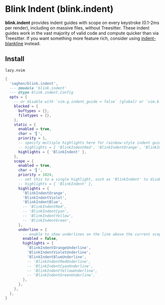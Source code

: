 # Blink Indent (blink.indent)

**blink.indent** provides indent guides with scope on every keystroke (0.1-2ms per render), including on massive files, without Treesitter. These indent guides work in the vast majority of valid code and compute quicker than via Treesitter. If you want something more feature rich, consider using [indent-blankline](https://github.com/lukas-reineke/indent-blankline.nvim) instead.

## Install

`lazy.nvim`

```lua
{
  'saghen/blink.indent',
  --- @module 'blink.indent'
  --- @type blink.indent.Config
  opts = {
    -- or disable with `vim.g.indent_guide = false` (global) or `vim.b.indent_guide = false` (per-buffer)
    blocked = {
      buftypes = {},
      filetypes = {},
    },
    static = {
      enabled = true,
      char = '▎',
      priority = 1,
      -- specify multiple highlights here for rainbow-style indent guides
      -- highlights = { 'BlinkIndentRed', 'BlinkIndentOrange', 'BlinkIndentYellow', 'BlinkIndentGreen', 'BlinkIndentViolet', 'BlinkIndentCyan' },
      highlights = { 'BlinkIndent' },
    },
    scope = {
      enabled = true,
      char = '▎',
      priority = 1024,
      -- set this to a single highlight, such as 'BlinkIndent' to disable rainbow-style indent guides
      -- highlights = { 'BlinkIndent' },
      highlights = {
        'BlinkIndentOrange',
        'BlinkIndentViolet',
        'BlinkIndentBlue',
        -- 'BlinkIndentRed',
        -- 'BlinkIndentCyan',
        -- 'BlinkIndentYellow',
        -- 'BlinkIndentGreen',
      },
      underline = {
        -- enable to show underlines on the line above the current scope
        enabled = false,
        highlights = {
          'BlinkIndentOrangeUnderline',
          'BlinkIndentVioletUnderline',
          'BlinkIndentBlueUnderline',
          -- 'BlinkIndentRedUnderline',
          -- 'BlinkIndentCyanUnderline',
          -- 'BlinkIndentYellowUnderline',
          -- 'BlinkIndentGreenUnderline',
        },
      },
    },
  },
}
